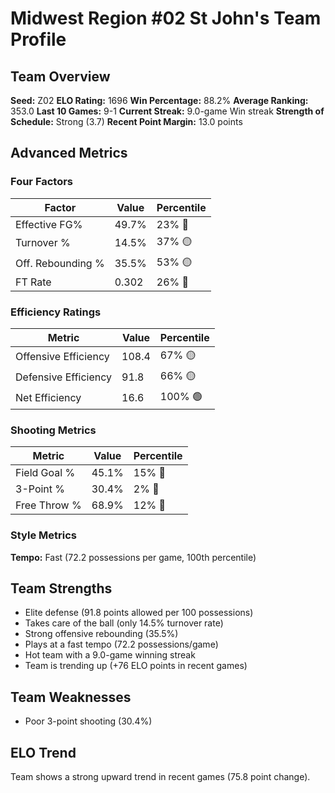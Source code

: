# Midwest Region #02 St John's Team Profile
## Team Overview
**Seed:** Z02
**ELO Rating:** 1696
**Win Percentage:** 88.2%
**Average Ranking:** 353.0
**Last 10 Games:** 9-1
**Current Streak:** 9.0-game Win streak
**Strength of Schedule:** Strong (3.7)
**Recent Point Margin:** 13.0 points

## Advanced Metrics
### Four Factors
| Factor | Value | Percentile |
|--------|-------|------------|
| Effective FG% | 49.7% | 23% 🔴 |
| Turnover % | 14.5% | 37% 🟡 |
| Off. Rebounding % | 35.5% | 53% 🟡 |
| FT Rate | 0.302 | 26% 🔴 |

### Efficiency Ratings
| Metric | Value | Percentile |
|--------|-------|------------|
| Offensive Efficiency | 108.4 | 67% 🟡 |
| Defensive Efficiency | 91.8 | 66% 🟡 |
| Net Efficiency | 16.6 | 100% 🟢 |

### Shooting Metrics
| Metric | Value | Percentile |
|--------|-------|------------|
| Field Goal % | 45.1% | 15% 🔴 |
| 3-Point % | 30.4% | 2% 🔴 |
| Free Throw % | 68.9% | 12% 🔴 |

### Style Metrics
**Tempo:** Fast (72.2 possessions per game, 100th percentile)

## Team Strengths
* Elite defense (91.8 points allowed per 100 possessions)
* Takes care of the ball (only 14.5% turnover rate)
* Strong offensive rebounding (35.5%)
* Plays at a fast tempo (72.2 possessions/game)
* Hot team with a 9.0-game winning streak
* Team is trending up (+76 ELO points in recent games)

## Team Weaknesses
* Poor 3-point shooting (30.4%)

## ELO Trend
Team shows a strong upward trend in recent games (75.8 point change).

